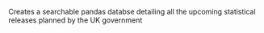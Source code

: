 Creates a searchable pandas databse detailing all the upcoming statistical releases planned by the UK government
